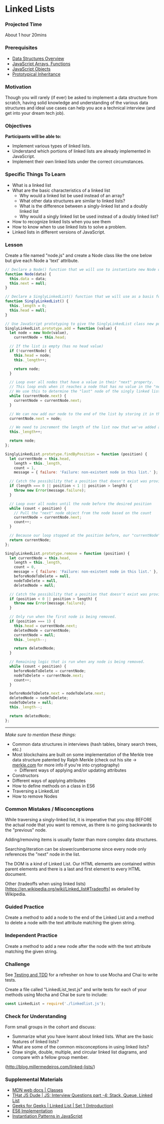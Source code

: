 # Linked Lists

### Projected Time

About 1 hour 20mins

### Prerequisites

- [Data Structures Overview](/data-structures/intro-to-data-structures.md)
- [JavaScript Arrays, Functions](/javascript/javascript-2-arrays-functions.md)
- [JavaScript Objects](/javascript/javascript-7-oop.md)
- [Prototypical Inheritance](https://developer.mozilla.org/en-US/docs/Web/JavaScript/Inheritance_and_the_prototype_chain)

### Motivation

Though you will rarely (if ever) be asked to implement a data structure from scratch, having solid knowledge and understanding of the various data structures and ideal use cases can help you ace a technical interview (and get into your dream tech job).

### Objectives

**Participants will be able to:**

- Implement various types of linked lists.
- Understand which portions of linked lists are already implemented in JavaScript.
- Implement their own linked lists under the correct circumstances.

### Specific Things To Learn

- What is a linked list
- What are the basic characteristics of a linked list
  - Why would a linked list be used instead of an array?
  - What other data structures are similar to linked lists?
  - What is the difference between a singly-linked list and a doubly linked list
  - Why would a singly linked list be used instead of a doubly linked list?
- How to recognize linked lists when you see them
- How to know when to use linked lists to solve a problem.
- Linked lists in different versions of JavaScript.

### Lesson

Create a file named "node.js" and create a Node class like the one below but give each Node a 'text' attribute.

```javascript
// Declare a Node() function that we will use to instantiate new Node objects.
function Node(data) {
  this.data = data;
  this.next = null;
}

// Declare a SinglyLinkedList() function that we will use as a basis for our singly-linked list.
function SinglyLinkedList() {
  this._length = 0;
  this.head = null;
}

// Use JavaScript prototyping to give the SinglyLinkedList class new public methods.
SinglyLinkedList.prototype.add = function (value) {
  let node = new Node(value),
    currentNode = this.head;

  // If the list is empty (has no head value)
  if (!currentNode) {
    this.head = node;
    this._length++;

    return node;
  }

  // Loop over all nodes that have a value in their "next" property.
  // This loop ends when it reaches a node that has no value in the "next" property.
  // We use this to determine the "last" node of the singly linked list.
  while (currentNode.next) {
    currentNode = currentNode.next;
  }

  // We can now add our node to the end of the list by storing it in the "next" of the node we determined was last in the list.
  currentNode.next = node;

  // We need to increment the length of the list now that we've added a new node.
  this._length++;

  return node;
};

SinglyLinkedList.prototype.findByPosition = function (position) {
  let currentNode = this.head,
    length = this._length,
    count = 1,
    message = { failure: 'Failure: non-existent node in this list.' };

  // Catch the possibility that a position that doesn't exist was provided.
  if (length === 0 || position < 1 || position > length) {
    throw new Error(message.failure);
  }

  // Loop over all nodes until the node before the desired position
  while (count < position) {
    // Pull the "next" node object from the node based on the count
    currentNode = currentNode.next;
    count++;
  }

  // Because our loop stopped at the position before, our "currentNode" value is correctly set.
  return currentNode;
};

SinglyLinkedList.prototype.remove = function (position) {
  let currentNode = this.head,
    length = this._length,
    count = 0,
    message = { failure: 'Failure: non-existent node in this list.' },
    beforeNodeToDelete = null,
    nodeToDelete = null,
    deletedNode = null;

  // Catch the possibility that a position that doesn't exist was provided.
  if (position < 0 || position > length) {
    throw new Error(message.failure);
  }

  // Only run when the first node is being removed.
  if (position === 1) {
    this.head = currentNode.next;
    deletedNode = currentNode;
    currentNode = null;
    this._length--;

    return deletedNode;
  }

  // Remaining logic that is run when any node is being removed.
  while (count < position) {
    beforeNodeToDelete = currentNode;
    nodeToDelete = currentNode.next;
    count++;
  }

  beforeNodeToDelete.next = nodeToDelete.next;
  deletedNode = nodeToDelete;
  nodeToDelete = null;
  this._length--;

  return deletedNode;
};
```

---

_Make sure to mention these things:_

- Common data structures in interviews (hash tables, binary search trees, etc.)
- Most blockchains are built on some implementation of the Merkle tree data structure patented by Ralph Merkle (check out his site -> [merkle.com](http://merkle.com/) for more info if you're into cryptography)
  - Different ways of applying and/or updating attributes
- Constructors
- Different ways of applying attributes
- How to define methods on a class in ES6
- Traversing a LinkedList
- How to remove Nodes

### Common Mistakes / Misconceptions

While traversing a singly-linked list, it is imperative that you stop BEFORE the actual node that you want to remove, as there is no going backwards to the "previous" node.

Adding/removing items is usually faster than more complex data structures.

Searching/iteration can be slower/cumbersome since every node only references the "next" node in the list.

The DOM is a kind of Linked List. Our HTML elements are contained within parent elements and there is a last and first element to every HTML document.

Other (tradeoffs when using linked lists)[https://en.wikipedia.org/wiki/Linked_list#Tradeoffs] as detailed by Wikipedia.

### Guided Practice

Create a method to add a node to the end of the Linked List and a method to delete a node with the text attribute matching the given string.

### Independent Practice

Create a method to add a new node after the node with the text attribute matching the given string.

### Challenge

See [Testing and TDD](../testing-and-tdd/testing-and-tdd.md) for a refresher on how to use Mocha and Chai to write tests.

Create a file called "LinkedList_test.js" and write tests for each of your methods using Mocha and Chai be sure to include:

```js
const LinkedList = require('./linkedlist.js');
```

### Check for Understanding

Form small groups in the cohort and discuss:

- Summarize what you have learnt about linked lists. What are the basic features of linked lists?
- What are some of the common misconceptions in using linked lists?
- Draw single, double, multiple, and circular linked list diagrams, and compare with a fellow group member.

(http://blog.millermedeiros.com/linked-lists/)

### Supplemental Materials

- [MDN web docs | Classes](https://developer.mozilla.org/en-US/docs/Web/JavaScript/Reference/Classes)
- [THat JS Dude | JS: Interview Questions part -4: Stack, Queue, Linked List](https://www.thatjsdude.com/interview/linkedList.html#singlyLinkedList)
- [Geeks for Geeks | Linked List | Set 1 (Introduction)](https://www.geeksforgeeks.org/linked-list-set-1-introduction/)
- [ES6 Implementation](https://gist.github.com/klugjo/a9e9ef98fe879bc2b19b5a2e5947204c)
- [Instantiation Patterns in JavaScript](https://medium.com/dailyjs/instantiation-patterns-in-javascript-8fdcf69e8f9b)
